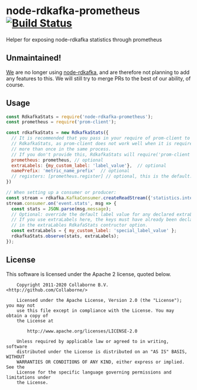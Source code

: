 # node-rdkafka-prometheus [![Build Status](https://travis-ci.org/Collaborne/node-rdkafka-prometheus.svg?branch=master)](https://travis-ci.org/Collaborne/node-rdkafka-prometheus)

Helper for exposing node-rdkafka statistics through prometheus

## Unmaintained!

[We](https://github.com/Collaborne) are no longer using [node-rdkafka](https://github.com/Blizzard/node-rdkafka), and are therefore not planning to add any features to this. We will still try to merge PRs to the best of our ability, of course.

## Usage

```js
const RdkafkaStats = require('node-rdkafka-prometheus');
const prometheus = require('prom-client');

const rdkafkaStats = new RdkafkaStats({
  // It is recommended that you pass in your require of prom-client to
  // RdkafkaStats, as prom-client does not work well when it is required
  // more than once in the same process.
  // If you don't provide this, RdkafkaStats will require('prom-client') itself.
  prometheus: prometheus, // optional
  extraLabels: {my_custom_label: 'label_value'},  // optional
  namePrefix: 'metric_name_prefix'  // optional
  // registers: [prometheus.register] // optional, this is the default.
})

// When setting up a consumer or producer:
const stream = rdkafka.KafkaConsumer.createReadStream({'statistics.interval.ms': 1000});
stream.consumer.on('event.stats', msg => {
  const stats = JSON.parse(msg.message);
  // Optional: override the default label value for any declared extraLabels.
  // If you use extraLabels here, the keys must have already been declared
  // in the extraLables RdkafaStats contructor option.
  const extraLabels = { my_custom_label: 'special_label_value' };
  rdkafkaStats.observe(stats, extraLabels);
});
```

## License

This software is licensed under the Apache 2 license, quoted below.

```license
    Copyright 2011-2020 Collaborne B.V. <http://github.com/Collaborne/>

    Licensed under the Apache License, Version 2.0 (the "License"); you may not
    use this file except in compliance with the License. You may obtain a copy of
    the License at

        http://www.apache.org/licenses/LICENSE-2.0

    Unless required by applicable law or agreed to in writing, software
    distributed under the License is distributed on an "AS IS" BASIS, WITHOUT
    WARRANTIES OR CONDITIONS OF ANY KIND, either express or implied. See the
    License for the specific language governing permissions and limitations under
    the License.
```